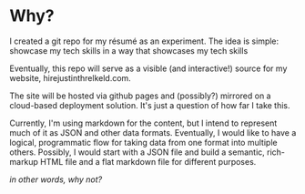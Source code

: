 # Why?

I created a git repo for my résumé as an experiment. The idea is simple: showcase my tech skills in a way that showcases my tech skills

Eventually, this repo will serve as a visible (and interactive!) source for my website, hirejustinthrelkeld.com.

The site will be hosted via github pages and (possibly?) mirrored on a cloud-based deployment solution. It's just a question of how far I take this.

Currently, I'm using markdown for the content, but I intend to represent much of it as JSON and other data formats. 
Eventually, I would like to have a logical, programmatic flow for taking data from one format into multiple others.
Possibly, I would start with a JSON file and build a semantic, rich-markup HTML file and a flat markdown file for different purposes.


*in other words, why not?*
